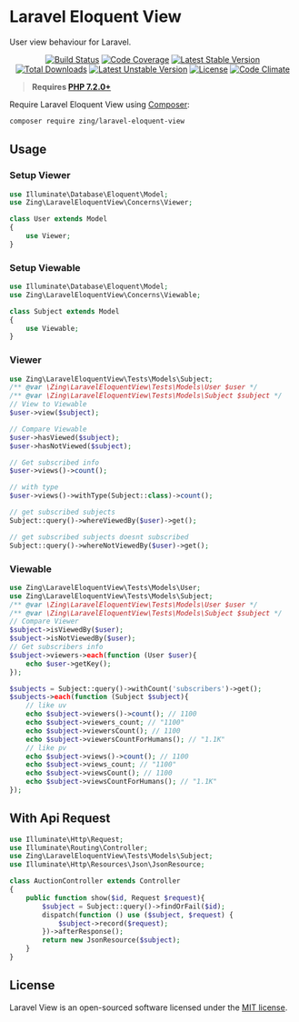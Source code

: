 # Laravel Eloquent View

User view behaviour for Laravel.

<p align="center">
<a href="https://github.com/zingimmick/zing/laravel-eloquent-view/actions"><img src="https://github.com/zingimmick/zing/laravel-eloquent-view/workflows/tests/badge.svg" alt="Build Status"></a>
<a href="https://codecov.io/gh/zingimmick/zing/laravel-eloquent-view"><img src="https://codecov.io/gh/zingimmick/zing/laravel-eloquent-view/branch/master/graph/badge.svg" alt="Code Coverage" /></a>
<a href="https://packagist.org/packages/zing/zing/laravel-eloquent-view"><img src="https://poser.pugx.org/zing/zing/laravel-eloquent-view/v/stable.svg" alt="Latest Stable Version"></a>
<a href="https://packagist.org/packages/zing/zing/laravel-eloquent-view"><img src="https://poser.pugx.org/zing/zing/laravel-eloquent-view/downloads" alt="Total Downloads"></a>
<a href="https://packagist.org/packages/zing/zing/laravel-eloquent-view"><img src="https://poser.pugx.org/zing/zing/laravel-eloquent-view/v/unstable.svg" alt="Latest Unstable Version"></a>
<a href="https://packagist.org/packages/zing/zing/laravel-eloquent-view"><img src="https://poser.pugx.org/zing/zing/laravel-eloquent-view/license" alt="License"></a>
<a href="https://codeclimate.com/github/zingimmick/zing/laravel-eloquent-view/maintainability"><img src="https://api.codeclimate.com/v1/badges/fecfe975a2ed45335e1c/maintainability" alt="Code Climate" /></a>
</p>

> **Requires [PHP 7.2.0+](https://php.net/releases/)**

Require Laravel Eloquent View using [Composer](https://getcomposer.org):

```bash
composer require zing/laravel-eloquent-view
```

## Usage

### Setup Viewer

```php
use Illuminate\Database\Eloquent\Model;
use Zing\LaravelEloquentView\Concerns\Viewer;

class User extends Model
{
    use Viewer;
}
```

### Setup Viewable

```php
use Illuminate\Database\Eloquent\Model;
use Zing\LaravelEloquentView\Concerns\Viewable;

class Subject extends Model
{
    use Viewable;
}
```

### Viewer

```php
use Zing\LaravelEloquentView\Tests\Models\Subject;
/** @var \Zing\LaravelEloquentView\Tests\Models\User $user */
/** @var \Zing\LaravelEloquentView\Tests\Models\Subject $subject */
// View to Viewable
$user->view($subject);

// Compare Viewable
$user->hasViewed($subject);
$user->hasNotViewed($subject);

// Get subscribed info
$user->views()->count(); 

// with type
$user->views()->withType(Subject::class)->count(); 

// get subscribed subjects
Subject::query()->whereViewedBy($user)->get();

// get subscribed subjects doesnt subscribed
Subject::query()->whereNotViewedBy($user)->get();
```

### Viewable

```php
use Zing\LaravelEloquentView\Tests\Models\User;
use Zing\LaravelEloquentView\Tests\Models\Subject;
/** @var \Zing\LaravelEloquentView\Tests\Models\User $user */
/** @var \Zing\LaravelEloquentView\Tests\Models\Subject $subject */
// Compare Viewer
$subject->isViewedBy($user); 
$subject->isNotViewedBy($user);
// Get subscribers info
$subject->viewers->each(function (User $user){
    echo $user->getKey();
});

$subjects = Subject::query()->withCount('subscribers')->get();
$subjects->each(function (Subject $subject){
    // like uv
    echo $subject->viewers()->count(); // 1100
    echo $subject->viewers_count; // "1100"
    echo $subject->viewersCount(); // 1100
    echo $subject->viewersCountForHumans(); // "1.1K"
    // like pv
    echo $subject->views()->count(); // 1100
    echo $subject->views_count; // "1100"
    echo $subject->viewsCount(); // 1100
    echo $subject->viewsCountForHumans(); // "1.1K"
});
```

## With Api Request

```php
use Illuminate\Http\Request;
use Illuminate\Routing\Controller;
use Zing\LaravelEloquentView\Tests\Models\Subject;
use Illuminate\Http\Resources\Json\JsonResource;

class AuctionController extends Controller
{
    public function show($id, Request $request){
        $subject = Subject::query()->findOrFail($id);
        dispatch(function () use ($subject, $request) {
            $subject->record($request);
        })->afterResponse();
        return new JsonResource($subject);
    }
}
```

## License

Laravel View is an open-sourced software licensed under the [MIT license](LICENSE).
